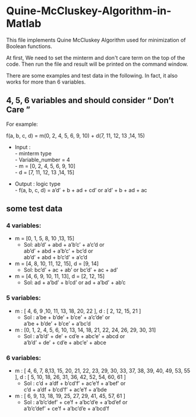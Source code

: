 # Quine-McCluskey-Algorithm-in-Matlab
This file implements Quine McCluskey Algorithm used for minimization of Boolean functions.

At first, We need to set the minterm and don't care term on the top of the code. Then run the file and result will be printed on the command window.

There are some examples and test data in the following. In fact, it also works for more than 6 variables. 

## 4, 5, 6 variables and should consider  “ Don’t Care ”

For example:

f(a, b, c, d) = m(0, 2, 4, 5, 6, 9, 10) + d(7, 11, 12, 13 ,14, 15)

- Input :     
        - minterm type    
        - Variable_number = 4     
        - m = [0, 2, 4, 5, 6, 9, 10]  
        - d = [7, 11, 12, 13 ,14, 15]
        
 - Output : logic type      
        - f(a, b, c, d) = a’d’ + b + ad + cd’  or a’d’ + b + ad + ac 
        
## some test data

### 4 variables:

- m = [0, 1, 5, 8, 10 ,13, 15]
    - Sol:  ab’d’ + abd +  a’b’c’ + a’c’d   or  
        ab’d’ + abd +  a’b’c’ + bc’d    or  
        ab’d’ + abd +  b’c’d’ + a’c’d  
- m = [4, 8, 10, 11, 12, 15], 
  d = [9, 14]     
    - Sol:  bc’d’ + ac + ab’ or         bc’d’ + ac + ad’ 
- m = [4, 6, 9, 10, 11, 13], 
  d = [2, 12, 15] 
    - Sol:  ad + a’bd’ + b’cd’  or          ad + a’bd’ + ab’c

### 5 variables:

- m : [ 4, 6, 9 ,10, 11, 13, 18, 20, 22 ], 
    d : [ 2, 12, 15, 21 ] 
	- Sol : a’be + b’de’ + b’ce’ + a’c’de’ or   
		 a’be + b’de’ + b’ce’ + a’bc’d  
- m : [0, 1, 2, 4, 5, 6, 10, 13, 14, 18, 21, 22, 24, 26, 29, 30, 31]
    - Sol : a’b’d’ + de’ + cd’e + abc’e’ + abcd or  
        a’b’d’ + de’ + cd’e + abc’e’ + abce

### 6 variables:

- m : [ 4, 6, 7, 8,13, 15, 20, 21, 22, 23, 29, 30, 33, 37, 38, 39, 40, 49, 53, 55 ], 
	d : [ 5, 10, 18, 26, 31, 36, 42, 52, 54, 60, 61 ] 
	- Sol :  c’d + a’df + b’cd’f’ + ac’e’f + a’bef’ or  
		  c’d + a’df + b’cd’f’ + ac’e’f + a’bde
- m : [ 6, 9, 13, 18, 19, 25, 27, 29, 41, 45, 57, 61 ] 
    - Sol :  a’b’c’def’ + ce’f + a’bc’d’e + a’bd’ef or  
            a’b’c’def’ + ce’f + a’bc’d’e + a’bcd’f
